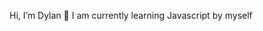 Hi, I’m Dylan 🐻
I am currently learning Javascript by myself

<!---
honokasubaru/honokasubaru is a ✨ special ✨ repository because its `README.md` (this file) appears on your GitHub profile.
You can click the Preview link to take a look at your changes.
--->
